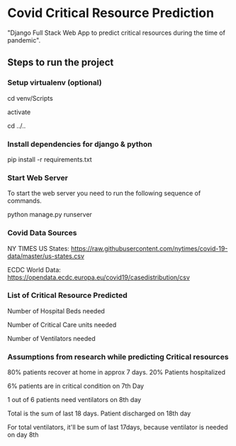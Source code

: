 # Covid Critical Resource Prediction

"Django Full Stack Web App to predict critical resources during the time of pandemic".

## Steps to run the project

### Setup virtualenv (optional)
cd venv/Scripts

activate

cd ../..


### Install dependencies for django & python

pip install -r requirements.txt

### Start Web Server

To start the web server you need to run the following sequence of commands.

python manage.py runserver

### Covid Data Sources
NY TIMES
US States: https://raw.githubusercontent.com/nytimes/covid-19-data/master/us-states.csv

ECDC
World Data: https://opendata.ecdc.europa.eu/covid19/casedistribution/csv

### List of Critical Resource Predicted
Number of Hospital Beds needed

Number of Critical Care units needed

Number of Ventilators needed


### Assumptions from research while predicting Critical resources
80% patients recover at home in approx 7 days. 20% Patients hospitalized

6% patients are in critical condition on 7th Day

1 out of 6 patients need ventilators on 8th day

Total is the sum of last 18 days. Patient discharged on 18th day

For total ventilators, it'll be sum of last 17days, because ventilator is needed on day 8th
